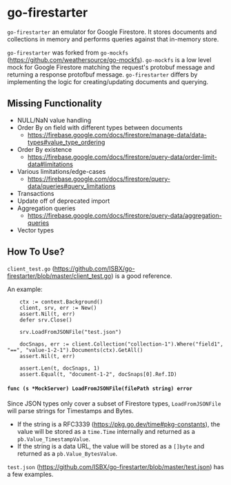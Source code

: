 # go-firestarter

`go-firestarter` an emulator for Google Firestore. It stores documents and collections in memory and performs queries against that in-memory store.

`go-firestarter` was forked from `go-mockfs` (https://github.com/weathersource/go-mockfs). `go-mockfs` is a low level mock for Google Firestore matching the request's protobuf message and returning a response protofbuf message. `go-firestarter` differs by implementing the logic for creating/updating documents and querying.

## Missing Functionality
* NULL/NaN value handling
* Order By on field with different types between documents
  * https://firebase.google.com/docs/firestore/manage-data/data-types#value_type_ordering
* Order By existence
  * https://firebase.google.com/docs/firestore/query-data/order-limit-data#limitations
* Various limitations/edge-cases
  * https://firebase.google.com/docs/firestore/query-data/queries#query_limitations
* Transactions
* Update off of deprecated import
* Aggregation queries
  * https://firebase.google.com/docs/firestore/query-data/aggregation-queries
* Vector types

## How To Use?
`client_test.go` (https://github.com/ISBX/go-firestarter/blob/master/client_test.go) is a good reference.

An example:
```
	ctx := context.Background()
	client, srv, err := New()
	assert.Nil(t, err)
	defer srv.Close()

	srv.LoadFromJSONFile("test.json")

	docSnaps, err := client.Collection("collection-1").Where("field1", "==", "value-1-2-1").Documents(ctx).GetAll()
	assert.Nil(t, err)

	assert.Len(t, docSnaps, 1)
	assert.Equal(t, "document-1-2", docSnaps[0].Ref.ID)
```

#### `func (s *MockServer) LoadFromJSONFile(filePath string) error`
Since JSON types only cover a subset of Firestore types, `LoadFromJSONFile` will parse strings for Timestamps and Bytes.
* If the string is a RFC3339 (https://pkg.go.dev/time#pkg-constants), the value will be stored as a `time.Time` internally and returned as a `pb.Value_TimestampValue`.
* If the string is a data URL, the value will be stored as a `[]byte` and returned as a `pb.Value_BytesValue`.

`test.json` (https://github.com/ISBX/go-firestarter/blob/master/test.json) has a few examples.